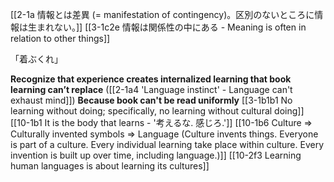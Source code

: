 [[2-1a 情報とは差異 (= manifestation of contingency)。区別のないところに情報は生まれない。]]
[[3-1c2e 情報は関係性の中にある - Meaning is often in relation to other things]]

「着ぶくれ」

**Recognize that experience creates internalized learning that book learning can’t replace** ([[2-1a4 'Language instinct' - Language can't exhaust mind]])
	**Because book can't be read uniformly**
		[[3-1b1b1 No learning without doing; specifically, no learning without cultural doing]]
			[[10-1b1 It is the body that learns - '考えるな. 感じろ.']]
				[[10-1b6 Culture ⇒ Culturally invented symbols ⇒ Language (Culture invents things. Everyone is part of a culture. Every individual learning take place within culture. Every invention is built up over time, including language.)]]
					[[10-2f3 Learning human languages is about learning its cultures]]